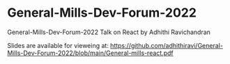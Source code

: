 # General-Mills-Dev-Forum-2022
General-Mills-Dev-Forum-2022 Talk on React by Adhithi Ravichandran

Slides are available for vieweing at: https://github.com/adhithiravi/General-Mills-Dev-Forum-2022/blob/main/General-mills-react.pdf
